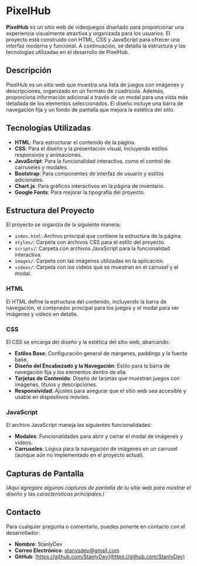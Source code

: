 # PixelHub

**PixelHub** es un sitio web de videojuegos diseñado para proporcionar una experiencia visualmente atractiva y organizada para los usuarios. El proyecto está construido con HTML, CSS y JavaScript para ofrecer una interfaz moderna y funcional. A continuación, se detalla la estructura y las tecnologías utilizadas en el desarrollo de PixelHub.

## Descripción

PixelHub es un sitio web que muestra una lista de juegos con imágenes y descripciones, organizado en un formato de cuadrícula. Además, proporciona información adicional a través de un modal para una vista más detallada de los elementos seleccionados. El diseño incluye una barra de navegación fija y un fondo de pantalla que mejora la estética del sitio.

## Tecnologías Utilizadas

- **HTML**: Para estructurar el contenido de la página.
- **CSS**: Para el diseño y la presentación visual, incluyendo estilos responsivos y animaciones.
- **JavaScript**: Para la funcionalidad interactiva, como el control de carruseles y modales.
- **Bootstrap**: Para componentes de interfaz de usuario y estilos adicionales.
- **Chart.js**: Para gráficos interactivos en la página de inventario.
- **Google Fonts**: Para mejorar la tipografía del proyecto.

## Estructura del Proyecto

El proyecto se organiza de la siguiente manera:

- `index.html`: Archivo principal que contiene la estructura de la página.
- `styles/`: Carpeta con archivos CSS para el estilo del proyecto.
- `scripts/`: Carpeta con archivos JavaScript para la funcionalidad interactiva.
- `images/`: Carpeta con las imágenes utilizadas en la aplicación.
- `videos/`: Carpeta con los videos que se muestran en el carrusel y el modal.

### HTML

El HTML define la estructura del contenido, incluyendo la barra de navegación, el contenedor principal para los juegos y el modal para ver imágenes y videos en detalle.

### CSS

El CSS se encarga del diseño y la estética del sitio web, abarcando:

- **Estilos Base**: Configuración general de márgenes, paddings y la fuente base.
- **Diseño del Encabezado y la Navegación**: Estilo para la barra de navegación fija y los elementos dentro de ella.
- **Tarjetas de Contenido**: Diseño de tarjetas que muestran juegos con imágenes, títulos y descripciones.
- **Responsividad**: Ajustes para asegurar que el sitio web sea accesible y usable en dispositivos móviles.

### JavaScript

El archivo JavaScript maneja las siguientes funcionalidades:

- **Modales**: Funcionalidades para abrir y cerrar el modal de imágenes y videos.
- **Carruseles**: Lógica para la navegación de imágenes en un carrusel (aunque aún no implementado en el proyecto actual).

## Capturas de Pantalla

*(Aquí agregare algunas capturas de pantalla de tu sitio web para mostrar el diseño y las características principales.)*

## Contacto

Para cualquier pregunta o comentario, puedes ponerte en contacto con el desarrollador:

- **Nombre**: StanlyDev
- **Correo Electrónico**: [stanvsdev@gmail.com](mailto:stanvsdev@gmail.com)
- **GitHub**: [https://github.com/StanlyDev](https://github.com/StanlyDev)